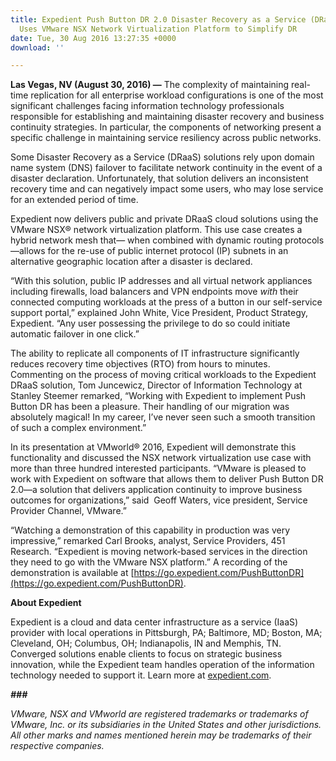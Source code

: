 ```yaml
---
title: Expedient Push Button DR 2.0 Disaster Recovery as a Service (DRaaS) Solution
  Uses VMware NSX Network Virtualization Platform to Simplify DR
date: Tue, 30 Aug 2016 13:27:35 +0000
download: ''

---
```

**Las Vegas, NV (August 30, 2016) —** The complexity of maintaining real-time replication for all enterprise workload configurations is one of the most significant challenges facing information technology professionals responsible for establishing and maintaining disaster recovery and business continuity strategies. In particular, the components of networking present a specific challenge in maintaining service resiliency across public networks. 

Some Disaster Recovery as a Service (DRaaS) solutions rely upon domain name system (DNS) failover to facilitate network continuity in the event of a disaster declaration. Unfortunately, that solution delivers an inconsistent recovery time and can negatively impact some users, who may lose service for an extended period of time. 

Expedient now delivers public and private DRaaS cloud solutions using the VMware NSX® network virtualization platform. This use case creates a hybrid network mesh that— when combined with dynamic routing protocols—allows for the re-use of public internet protocol (IP) subnets in an alternative geographic location after a disaster is declared. 

“With this solution, public IP addresses and all virtual network appliances including firewalls, load balancers and VPN endpoints move _with_ their connected computing workloads at the press of a button in our self-service support portal,” explained John White, Vice President, Product Strategy, Expedient. “Any user possessing the privilege to do so could initiate automatic failover in one click.” 

The ability to replicate all components of IT infrastructure significantly reduces recovery time objectives (RTO) from hours to minutes. Commenting on the process of moving critical workloads to the Expedient DRaaS solution, Tom Juncewicz, Director of Information Technology at Stanley Steemer remarked, “Working with Expedient to implement Push Button DR has been a pleasure. Their handling of our migration was absolutely magical! In my career, I’ve never seen such a smooth transition of such a complex environment.” 

In its presentation at VMworld® 2016, Expedient will demonstrate this functionality and discussed the NSX network virtualization use case with more than three hundred interested participants. “VMware is pleased to work with Expedient on software that allows them to deliver Push Button DR 2.0—a solution that delivers application continuity to improve business outcomes for organizations,” said  Geoff Waters, vice president, Service Provider Channel, VMware.” 

“Watching a demonstration of this capability in production was very impressive,” remarked Carl Brooks, analyst, Service Providers, 451 Research. “Expedient is moving network-based services in the direction they need to go with the VMware NSX platform.” A recording of the demonstration is available at [https://go.expedient.com/PushButtonDR](https://go.expedient.com/PushButtonDR). 

**About Expedient** 

Expedient is a cloud and data center infrastructure as a service (IaaS) provider with local operations in Pittsburgh, PA; Baltimore, MD; Boston, MA; Cleveland, OH; Columbus, OH; Indianapolis, IN and Memphis, TN. Converged solutions enable clients to focus on strategic business innovation, while the Expedient team handles operation of the information technology needed to support it. Learn more at [expedient.com](https://www.expedient.com).   

**_###_**

_VMware, NSX and VMworld are registered trademarks or trademarks of VMware, Inc. or its subsidiaries in the United States and other jurisdictions. All other marks and names mentioned herein may be trademarks of their respective companies._